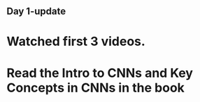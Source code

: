 ## Day 1-update

# Watched first 3 videos.
# Read the Intro to CNNs and Key Concepts in CNNs in the book


